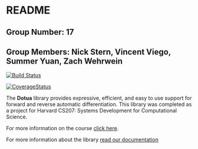 # README

## Group Number: 17
## Group Members: Nick Stern, Vincent Viego, Summer Yuan, Zach Wehrwein

<!-- Badges -->

[![Build Status](https://travis-ci.org/VV-NS-CY-ZW-CS-207-Organization/cs207-FinalProject.svg?branch=master)](https://travis-ci.org/VV-NS-CY-ZW-CS-207-Organization/cs207-FinalProject)

[![CoverageStatus](https://coveralls.io/repos/github/VV-NS-CY-ZW-CS-207-Organization/cs207-FinalProject/badge.svg?branch=master)](https://coveralls.io/github/VV-NS-CY-ZW-CS-207-Organization/cs207-FinalProject?branch=master)

The **Dotua** library provides expressive, efficient, and easy to use
support for forward and reverse automatic differentiation.  This library
was completed as a project for Harvard CS207: Systems Development for
Computational Science.

For more information on the course [click here](https://iacs-cs-207.github.io/cs207-F18/).

For more information about the library [read our documentation](https://github.com/VV-NS-CY-ZW-CS-207-Organization/cs207-FinalProject/blob/master/docs/documentation.md)
